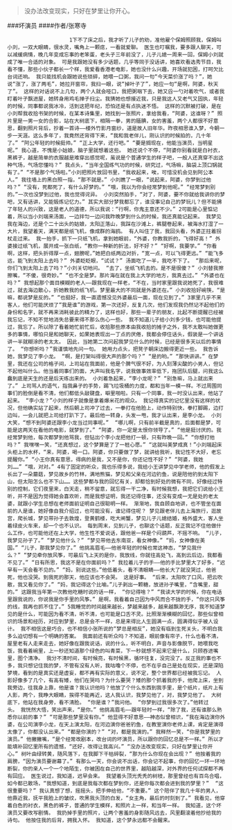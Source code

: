 > 没办法改变现实，只好在梦里让你开心。

###坏演员
####作者/张寒寺

						1下不了床之后，我才听了儿子的劝，准他雇个保姆照顾我，保姆叫小刘，一双大眼睛，很水灵，嘴角上一颗痣，一看就爱聊。 医生也叮嘱我，要多跟人聊天，可以减缓病情，晚几年变成忘事的老笨蛋，老头子三年前没了，儿子儿媳一周来一回，保姆小刘就成了唯一合适的对象。 可是我跟她没有多少话题，几乎等同于没话讲，她喜欢看选秀节目，我看不懂，那些小伙子都长一个样，我爱看香港老电影，她也没什么兴趣，开场就犯困，打呵欠比台词还响。 我只能找机会跟她说些琐碎，她喂一口粥，我问一句“今天菜价涨了吗？”，她说“涨了，涨了两毛”，她拉开窗帘，我扫一眼，说“掉叶子了”，她应一句“是啊，阿婆，秋天了”。 这样的对话说不上几句，两个人就会哑口，我把粥咽下去，她又舀一勺对着吹气，或者我盯着叶子飘进屋，她转身用鸡毛掸子扫尘。我猜她也想接近我，只是我这人又老气又固执，年轻的时候，同事都说我冰冷，活到这把年纪，恐怕还是有点执迷不悟。 这样的沉默被打破，是在小刘帮我收拾书架的时候，在某本诗集里，她找到一张照片，拿给我看，“阿婆，这谁呀？” 照片里是一男一女的合影，站在大树底下，相隔一拳，男的腼腆，女的害羞，两个人都很不好意思，翻到照片背后，抄着一首诗——楼外竹影月窗纱，道是故人旧年华。昨夜相思谁入梦，今朝一步一天涯。这么多年了，我竟然还背得下来，“我和我老伴儿，刚认识的时候拍的，几十年了。” “阿公年轻的时候挺帅。” “正上大学，还行吧。” “要是搁现在，他能当演员，当明星呢。” 我心道，不愧是小姑娘，脑子里就想着这些。 她还说个不停，“阿婆你别看就是白衬衣，黑裤子，越是简单的衣服越是难穿出感觉呢，虽说是个普通学生的样子吧，一般人还真穿不出这种气场，气场您懂吗？” 我点头，“当年全国练气功的时候，研究过，气场嘛，脑袋上顶口锅就有了。” “不是那个气场啦。”小刘把照片放回书里，“我收起来，唉，可惜没机会见到阿公本人。” 我往墙上的黑白照一指，“那不就是。” 小刘瞧了一眼，“说起来，阿婆，你梦到过他吗？” “没有，死都死了，有什么好梦的。” “哦，我以为你会经常梦到他呢。” “经常梦到别的。”一次也没梦到过他，我也觉得诧异。 小刘突然拍手，“对了，阿婆，要不你就给我讲你的梦吧，又有话讲，又能锻炼记忆力。” 其实大部分梦我都忘了，谁没事记自己的梦玩儿？但不能拂了年轻人的兴致，这是老人的道德，所以我说：“行啊，你鬼主意还不少。” 2可能是心里惦记着，所以当小刘端来汤面，一边拌匀一边问我昨晚梦到什么的时候，我还真能记起来。 我梦见我在海边，还是个二十出头的姑娘，太阳正落山，我踩在沙滩上，裤腿卷起来，被海水打湿了一大片，我望着天，满天都是纸飞机，像成群的海鸥。 有人叫住了我，我回头看，外婆正拄着拐杖走过来。 我一抬手，抓下一只纸飞机，拿到她眼前，“外婆，你教我折的，飞得好高！” 外婆接过纸飞机，展开成一张白纸，“教你一种新的折法，好不好？” “好啊，我要学。” “你看啊，这样，把头折得厚一点，翅膀呢，”她把白纸两边对折，“宽一点，可以飞得更远。” “能飞多远，能飞到太阳上去吗？” 外婆眨眨眼，“试试？” 汤面吃了一半，我吃不下了。 “那后来呢，你们飞到太阳上去了吗？”小刘关切地问。 “去了，坐纸飞机去的。是不是很傻？” 小刘替我擦擦嘴，“不傻，很奇妙。” “也不全是梦。那片海在就在我上大学的地方，我真去过。” “外婆也在吗？” 我想起那个面目模糊的老人——跟我现在一样老，“不在，当时家里跟我说她死了，我很难过，就去海边散心，折她教我的纸飞机。梦里最大的不同就是外婆还在。” 小刘收拾好碗筷，“是嘛，都说梦是反的。” “也挺好，我一直遗憾没见外婆最后一面，现在见到了。” 3家里几乎不来客人，他们可能厌烦了“我是谁”的游戏，第一次还好，反复几次，他们发现我仍然记不起他们的身份和名字，就不再来消耗彼此的精力了，这样也好，那些一辈子的朋友，比起不断提醒已经被我忘记，不知不觉地消失总要来得不那么伤心一些。 我不知道儿子给小刘多少钱，也可能他提过，我忘了。所以除了看着她忙前忙后，收拾那些原本由我收拾的摊子之外，我不太敢叫她做更多的事情，哪怕只是和她聊天，如果她表现出一丁点的厌倦，我都会停住话头，假装是一个讲话讲一半就糊涂的老太太。 因此，当她第二次问起我梦见什么的时候，已经是很多天以后的事情了。 “你想听吗？”我谨慎地先问一句。 她用力点头，把凳子朝床边搬得更近一些。 我告诉她，我梦见了李小龙。 “啊，是打架叫得很大声的那个吗？” “是的哟。” “那快讲讲。” 在梦里，我还在公司的格子间，上司站在我面前，他是个脾气很不好，为人刻薄尖酸的小男人，但记不起他叫什么。他当着同事们的面，大声叫我名字，说我做事效率低下，拖团队后腿，问我这么蠢到底是天生的还是后天练出来的。 小刘着急起来，“李小龙呢？” “别急嘛，马上就出来了。” 上司骂人的语气，指我鼻子的手势，踢飞垃圾桶的力度，都和当年一模一样。不过周围同事们的脸倒是看不清，他们都低头敲键盘，噼里啪啦。只有一个同事，我一时没认出来，他站了起来。 “李小龙？”小刘的样子就像是拿着爆米花的观众。 我记得真实的记忆里没有这样的状况，但他确实站了起来，然后朝上司冲了过去，一拳打在他脸上，动作特别快，拳打脚踢，边打边叫，一会儿就把上司给打趴下了。最后他一转身，头发一甩，我才认出来，是李小龙。 小刘大笑，“想不到阿婆还跟李小龙当过同事呢。”  “哪儿啊，只有前半截是真的，后面都是梦，可能是这两天在看他的电影，就梦到了。” “阿婆，你一定是太恨你领导了。” “他是挺讨厌的。我经常梦到他，每次都梦到他骂我，但钻出个李小龙把他打一顿，只有昨晚一回。” “你想打他吗？” 我嘿嘿一笑，“还真想过，这个梦算是了了一桩心愿。” “这就叫美梦成真！”小刘端起床头柜上的水杯，“来，阿婆，喝一口。阿婆，你只要做了梦，就讲给我听，我记性不大好，老忘提醒你。” “小王你真有意思，得病的是我，又不是你，你还记性不好？” “阿婆，我姓刘……” “哦，对对。” 4有了固定的听众，我也乐得多说，我给小王讲梦见中学老师，他的假发上长出了一朵蘑菇，梦见故乡的竹林，满地熊猫，梦见和父亲在河边钓鱼，说是陪他钓到太阳下山，但太阳怎么也不下山…… 这些梦都与我的回忆有关，却都恰到好处的微有不同，好像经过特别的控制，它们夜里来，白天走，稍不留意，就忘得一干二净，有时候我想，我把它们说给小王听，并不是因为觉得她会喜欢听，而是我想证明，我还记得住事，还没有变成一无是处的老太婆，就跟小学生总想在老师面前证明自己很聪明一样。 渐渐地，我自顾自地讲，也不管坐在面前的人是谁，她好像自我介绍过，也可能没有，谁记得住呢？ 梦见跟老伴儿去上海旅行，逛故宫，爬长城，梦见带孙子去敦煌，登黄鹤楼，吃大闸蟹，梦见儿子儿媳结婚，格外盛大，客人坐着绿皮火车来，却一个也不认识。 每到周末，见到儿子，也聊这个话题，反正我记不住他做什么工作，也可能他还在上大学，他生性不爱说话，跟他爸一样是个闷葫芦，不摇不响。 “儿子，我梦见孙子了。” “梦见他什么？” “梦见带他去东南亚，看女神像。” “妈，女神像在美国。” “儿子，那我梦见你了。” 他挑高眉毛——他爸年轻的时候也常这神态，“梦见我什么？” “梦见牵你放风筝，可最后飞上天的是你，我放线，你就往高处飞，高到云后边，我都看不见了。” “日有所思，我这不是在你面前吗？” 我拉着儿子的手——他的手比梦里大了好多，“迟早有一天会看不见的。” “妈，别说这些。”他低着头，看不清眼睛——他长大了就没哭过，他爸死，他也没哭。到我死的那天，他应该也不会哭。 这是好事。 “后来，太阳吹了口风，把云吹散，我又看见你了。” “妈，我记得这个比喻。”儿子剥出一颗糖，放进孙子嘴里，“含嘴里，甜的。” 这跟我当年第一次教他吃糖时说的话一样， “你记得啥？” “我读大学的时候，你在电话里跟我说的，你说我是你手里的风筝。” 是啊，我看着自己因为中风而合不拢的手，“你这只风筝的线，我再也抓不住了。” 5我睡觉的时间越来越长，梦越来越多，越来越飘渺无序，我不知道梦见的是什么，可能因为看不清，听不清，也可能是口舌不灵。比照渐渐模糊的回忆，那些似曾相识的场景和经历，对应到梦里，总是会不一样，总是来得比人生圆满一点，圆满得似乎被人设计。 我不相信这是巧合，也不相信小张所说的“梦总是相反”，她没有临到生死关头，不明白我多么迫切想有一个明确的答案。 我面前还有听众吗？不知道，眼前像有帘子，什么也看不清，屋里老有人走来走去，她好像在跟我说话，说的什么，听不明白，声音与影像脱节，她喂我吃饭，我看着碗里，上一秒还知道那个绿色的叫青菜，下一秒就想不起来它是什么，只顾吞进嘴里，图个清净。 我分不清时间，有时候亮，有时候黑，循环往复，没完没了。反正我的事也不多，我只想记住我的梦，不管有没有人听，我咕噜个不停，也不在乎自己是处在现实，还是深陷梦境，看到的是真实还是虚妄，都不再有实际的意义，说不定，整个世界都已经被我忘记。 人影好像多了几个，有高有矮，他们在哭吗？为什么要哭？矮的那个抓着我的手，他爬上床，坐到我旁边，往我身上靠，他是谁？我认识他吗？他放了个什么东西到我手里，是个纸片，纸片上有人影，两个，我睁大眼睛，挨得不能再近，这人我认识，我梦见他了，对，我梦见他了。 大树底下，他站在我身旁，看不清脸。 “你是谁？”我问他。 “你梦到过我很多次了。”他转过头。 我恍然大悟，笑出声来，“是你。” 他挑高眉毛——跟年轻时一样，“除了我，还有谁那么熟悉你以前的事？” “可是那些梦里没有你。” 他显得不好意思——神态似曾相识，“我在海边演你外婆，在公司演李小龙，在天上演太阳，在河边演你爸爸钓鱼，在教室演你老师上课，肯定是演得太像了，你都没认出来。” “都是你演的？” “对，都是我演的。” 我释然一笑，“你是我梦里的演员。” 他撇撇嘴，“是个经常改剧本，改台词的坏演员，所以跟你的回忆总是不一样。” 所以才能填补回忆里所有的遗憾，“还好，改得让我高兴。” “没办法改变现实，只好在梦里让你开心。” 树叶由绿转黄，随风落下，在我脚下干枯碎裂，“那为什么你现在会出现？” 他按着我的肩膀，“因为演员要谢幕了。” 有那么一天，你会说不出话，你会记不起事，你的回忆一环一环地断裂，你的亲人一个一个地陌生，你被困在自己的世界里，越陷越深，对外界的任何试探都不再有回应。 医生说过，我知道，迟早会来。 我望着头顶光秃秃的树枝，那里曾经也有百鸟合唱，如今都已散场，“我想知道，到底是我每次都在梦到你，还是你每次都会进到我的梦里？”  “这很重要吗？” 我认真想了想，摇摇头，把手伸给他，“不重要。” 这个陪伴了我几十年的男人，他靠近我，抚平我脸上的皱纹，吹黑我头顶的白发，“女主角，最后的时刻到了。” 我看见，他穿着白色的衬衣，黑色的裤子，普通的学生模样，和照片上一样，和当年一样。 我知道，这个坏演员又要改写剧情。 我扔掉手里的照片，让两个害羞的身影随风远去，风里翻滚着他抄给我的诗句。 他按住我的后背，拥我入怀。 我知道，这个梦永远都不会醒来。			  		